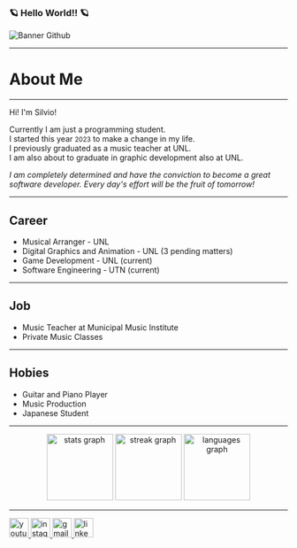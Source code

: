 ### 🪐 Hello World!! 🪐
![Banner Github](https://github.com/Fraggah/Fraggah/assets/132927111/84506c9c-7891-4db9-8bb5-fb9b8217bd0b)
<hr>
<h1>About Me</h1>
<hr>
<p>Hi! I'm Silvio!</p>
<p>Currently I am just a programming student. <br>
I started this year <small>2023</small> to make a change in my life. <br>
I previously graduated as a music teacher at UNL. <br>
I am also about to graduate in graphic development also at UNL.</p>
<p><em>I am completely determined and have the conviction to become a great software developer. Every day's effort will be the fruit of tomorrow!</em></p>
<hr>
<h2>Career</h2>
<ul>
  <li>Musical Arranger - UNL</li>
  <li>Digital Graphics and Animation - UNL (3 pending matters)</li>
  <li>Game Development - UNL (current)</li>
  <li>Software Engineering - UTN (current)</li>
</ul>
<hr>
<h2>Job</h2>
<ul>
  <li>Music Teacher at Municipal Music Institute</li>
  <li>Private Music Classes</li>
</ul>
<hr>
<h2>Hobies</h2>
<ul>
  <li>Guitar and Piano Player</li>
  <li>Music Production</li>
  <li>Japanese Student</li>
</ul>
<hr>
<div align="center">
  <img src="https://github-readme-stats.vercel.app/api?username=Fraggah&hide_title=false&hide_rank=false&show_icons=true&include_all_commits=true&count_private=true&disable_animations=false&theme=codeSTACKr&locale=en&hide_border=false" height="120" alt="stats graph"  />
  <img src="https://streak-stats.demolab.com?user=Fraggah&locale=en&mode=daily&theme=codeSTACKr&hide_border=false&border_radius=5" height="120" alt="streak graph"  />
  <img src="https://github-readme-stats.vercel.app/api/top-langs?username=Fraggah&locale=en&hide_title=false&layout=compact&card_width=320&langs_count=8&theme=codeSTACKr&hide_border=false" height="120" alt="languages graph"  />
</div>
<hr>
<div align="left">
<a href="https://www.youtube.com/channel/UCmY_0TxK9WrAfvZ3ZPHcSQA" target="_blank">
  <img src="https://img.shields.io/static/v1?message=Youtube&logo=youtube&label=&color=FF0000&logoColor=white&labelColor=&style=for-the-badge" height="35" alt="youtube logo"  />
</a>
<a href="https://www.instagram.com/silvio.e.stefanucci/" target="_blank">
  <img src="https://img.shields.io/static/v1?message=Instagram&logo=instagram&label=&color=E4405F&logoColor=white&labelColor=&style=for-the-badge" height="35" alt="instagram logo"  />
</a>
<a href="mailto:silvioshredderstefanucci@gmail.com" target="_blank">
  <img src="https://img.shields.io/static/v1?message=Gmail&logo=gmail&label=&color=D14836&logoColor=white&labelColor=&style=for-the-badge" height="35" alt="gmail logo"  />
</a>
<a href="https://www.linkedin.com/in/silvio-stefanucci-3524071a4/" target="_blank">
  <img src="https://img.shields.io/static/v1?message=LinkedIn&logo=linkedin&label=&color=0077B5&logoColor=white&labelColor=&style=for-the-badge" height="35" alt="linkedin logo"  />
</a>

</div>
